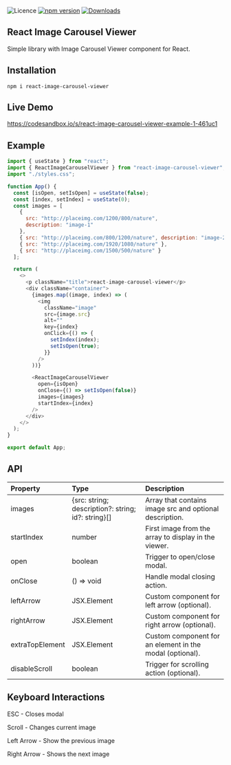![Licence](https://img.shields.io/badge/license-MIT-blue.svg) [![npm version](https://img.shields.io/npm/v/react-image-carousel-viewer.svg?style=flat)](https://www.npmjs.com/package/react-image-carousel-viewer)
[![Downloads](https://img.shields.io/npm/dt/react-image-carousel-viewer.svg)](https://www.npmjs.com/package/react-image-carousel-viewer)

## React Image Carousel Viewer

Simple library with Image Carousel Viewer component for React.

## Installation

```npm i react-image-carousel-viewer```

## Live Demo

https://codesandbox.io/s/react-image-carousel-viewer-example-1-461uc1

## Example

```javascript
import { useState } from "react";
import { ReactImageCarouselViewer } from "react-image-carousel-viewer";
import "./styles.css";

function App() {
  const [isOpen, setIsOpen] = useState(false);
  const [index, setIndex] = useState(0);
  const images = [
    {
      src: "http://placeimg.com/1200/800/nature",
      description: "image-1"
    },
    { src: "http://placeimg.com/800/1200/nature", description: "image-2" },
    { src: "http://placeimg.com/1920/1080/nature" },
    { src: "http://placeimg.com/1500/500/nature" }
  ];

  return (
    <>
      <p className="title">react-image-carousel-viewer</p>
      <div className="container">
        {images.map((image, index) => (
          <img
            className="image"
            src={image.src}
            alt=""
            key={index}
            onClick={() => {
              setIndex(index);
              setIsOpen(true);
            }}
          />
        ))}

        <ReactImageCarouselViewer
          open={isOpen}
          onClose={() => setIsOpen(false)}
          images={images}
          startIndex={index}
        />
      </div>
    </>
  );
}

export default App;

```

## API

|   Property   |  Type  |    Description    |
| :---         |     :---      |          :--- |
| images   | {src: string; description?: string; id?: string}[]     | Array that contains image src and optional description.    |
| startIndex     | number       | First image from the array to display in the viewer.   |
| open     | boolean       | Trigger to open/close modal.    |
| onClose    | () => void       | Handle modal closing action.|
| leftArrow     | JSX.Element      | Custom component for left arrow (optional).     |
| rightArrow    | JSX.Element      | Custom component for right arrow (optional).      |
| extraTopElement    | JSX.Element      | Custom component for an element in the modal (optional).     |
| disableScroll    | boolean    | Trigger for scrolling action (optional).     |

## Keyboard Interactions

ESC - Closes modal

Scroll - Changes current image

Left Arrow - Show the previous image

Right Arrow - Shows the next image


